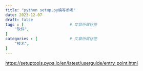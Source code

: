 ```yaml
---
title: "python setup.py编写参考"
date: 2023-12-07
draft: false
tags : [                    # 文章所属标签
    "软件",
]
categories : [              # 文章所属标签
    "技术",
]
---
```



https://setuptools.pypa.io/en/latest/userguide/entry_point.html
